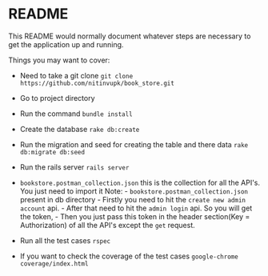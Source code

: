 # README

This README would normally document whatever steps are necessary to get the
application up and running.

Things you may want to cover:

* Need to take a git clone 
  `git clone https://github.com/nitinvupk/book_store.git`

* Go to project directory

* Run the command
  `bundle install`

* Create the database
  `rake db:create`

* Run the migration and seed for creating the table and there data
  `rake db:migrate db:seed`

* Run the rails server
  `rails server`

* `bookstore.postman_collection.json` this is the collection for all the API's. You just need to import it
Note: - `bookstore.postman_collection.json` present in db directory
      - Firstly you need to hit the `create new admin account` api.
      - After that need to hit the `admin login` api. So you will get the token, 
      - Then you just pass this token in the header section(Key = Authorization) of all the API's except the `get` request.

* Run all the test cases 
  `rspec`

* If you want to check the coverage of the test cases
  `google-chrome coverage/index.html`
